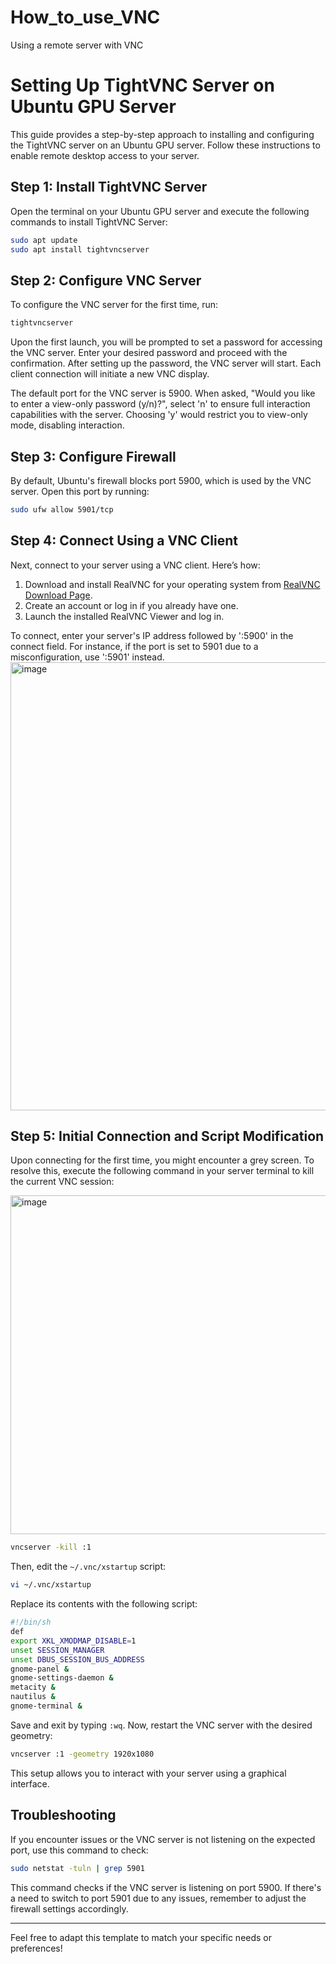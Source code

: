 # How_to_use_VNC
Using a remote server with VNC

# Setting Up TightVNC Server on Ubuntu GPU Server

This guide provides a step-by-step approach to installing and configuring the TightVNC server on an Ubuntu GPU server. Follow these instructions to enable remote desktop access to your server.

## Step 1: Install TightVNC Server

Open the terminal on your Ubuntu GPU server and execute the following commands to install TightVNC Server:

```bash
sudo apt update
sudo apt install tightvncserver
```

## Step 2: Configure VNC Server

To configure the VNC server for the first time, run:

```bash
tightvncserver
```

Upon the first launch, you will be prompted to set a password for accessing the VNC server. Enter your desired password and proceed with the confirmation. After setting up the password, the VNC server will start. Each client connection will initiate a new VNC display.

The default port for the VNC server is 5900. When asked, "Would you like to enter a view-only password (y/n)?", select 'n' to ensure full interaction capabilities with the server. Choosing 'y' would restrict you to view-only mode, disabling interaction.

## Step 3: Configure Firewall

By default, Ubuntu's firewall blocks port 5900, which is used by the VNC server. Open this port by running:

```bash
sudo ufw allow 5901/tcp
```

## Step 4: Connect Using a VNC Client

Next, connect to your server using a VNC client. Here’s how:

1. Download and install RealVNC for your operating system from [RealVNC Download Page](https://www.realvnc.com/en/connect/download/viewer/).
2. Create an account or log in if you already have one.
3. Launch the installed RealVNC Viewer and log in.

To connect, enter your server's IP address followed by ':5900' in the connect field. For instance, if the port is set to 5901 due to a misconfiguration, use ':5901' instead.
<img width="717" alt="image" src="https://github.com/paulsung97/How_to_use_VNC/assets/63456050/03a95633-8e9d-4e87-935d-2990757cdafa">
## Step 5: Initial Connection and Script Modification

Upon connecting for the first time, you might encounter a grey screen. To resolve this, execute the following command in your server terminal to kill the current VNC session:

<img width="542" alt="image" src="https://github.com/paulsung97/How_to_use_VNC/assets/63456050/b4858d69-f6fa-4065-bb4c-fd86e0579e30">

```bash
vncserver -kill :1
```

Then, edit the `~/.vnc/xstartup` script:

```bash
vi ~/.vnc/xstartup
```

Replace its contents with the following script:

```bash
#!/bin/sh
def
export XKL_XMODMAP_DISABLE=1
unset SESSION_MANAGER
unset DBUS_SESSION_BUS_ADDRESS
gnome-panel &
gnome-settings-daemon &
metacity &
nautilus &
gnome-terminal &
```

Save and exit by typing `:wq`. Now, restart the VNC server with the desired geometry:

```bash
vncserver :1 -geometry 1920x1080
```

This setup allows you to interact with your server using a graphical interface.

## Troubleshooting

If you encounter issues or the VNC server is not listening on the expected port, use this command to check:

```bash
sudo netstat -tuln | grep 5901
```

This command checks if the VNC server is listening on port 5900. If there's a need to switch to port 5901 due to any issues, remember to adjust the firewall settings accordingly.

---

Feel free to adapt this template to match your specific needs or preferences!
